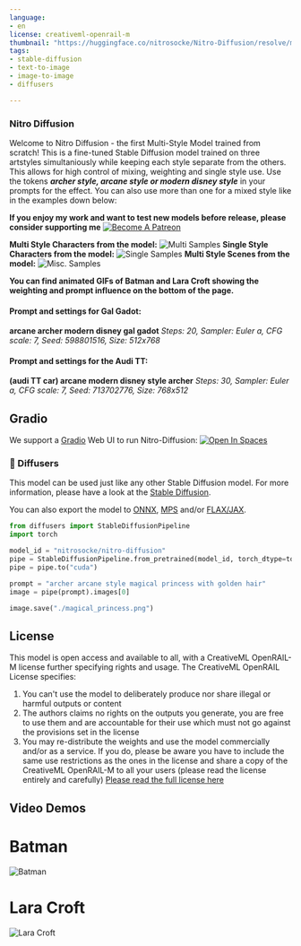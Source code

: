 ```yaml
---
language:
- en
license: creativeml-openrail-m
thumbnail: "https://huggingface.co/nitrosocke/Nitro-Diffusion/resolve/main/nitro-diff-samples-02.jpg"
tags:
- stable-diffusion
- text-to-image
- image-to-image
- diffusers

---
```

### Nitro Diffusion

Welcome to Nitro Diffusion - the first Multi-Style Model trained from scratch! This is a fine-tuned Stable Diffusion model trained on three artstyles simultaniously while keeping each style separate from the others. This allows for high control of mixing, weighting and single style use.
Use the tokens **_archer style, arcane style or modern disney style_** in your prompts for the effect. You can also use more than one for a mixed style like in the examples down below:

**If you enjoy my work and want to test new models before release, please consider supporting me**
[![Become A Patreon](https://badgen.net/badge/become/a%20patron/F96854)](https://patreon.com/user?u=79196446)

**Multi Style Characters from the model:**
![Multi Samples](https://huggingface.co/nitrosocke/Nitro-Diffusion/resolve/main/nitro-diff-samples-02.jpg)
**Single Style Characters from the model:**
![Single Samples](https://huggingface.co/nitrosocke/Nitro-Diffusion/resolve/main/nitro-diff-samples-01.jpg)
**Multi Style Scenes from the model:**
![Misc. Samples](https://huggingface.co/nitrosocke/Nitro-Diffusion/resolve/main/nitro-diff-samples-03.jpg)

**You can find animated GIFs of Batman and Lara Croft showing the weighting and prompt influence on the bottom of the page.**

#### Prompt and settings for Gal Gadot:
**arcane archer modern disney gal gadot**
_Steps: 20, Sampler: Euler a, CFG scale: 7, Seed: 598801516, Size: 512x768_

#### Prompt and settings for the Audi TT:
**(audi TT car) arcane modern disney style archer**
_Steps: 30, Sampler: Euler a, CFG scale: 7, Seed: 713702776, Size: 768x512_


## Gradio

We support a [Gradio](https://github.com/gradio-app/gradio) Web UI to run Nitro-Diffusion:
[![Open In Spaces](https://camo.githubusercontent.com/00380c35e60d6b04be65d3d94a58332be5cc93779f630bcdfc18ab9a3a7d3388/68747470733a2f2f696d672e736869656c64732e696f2f62616467652f25463025394625413425393725323048756767696e67253230466163652d5370616365732d626c7565)](https://huggingface.co/spaces/nitrosocke/Nitro-Diffusion-Demo)


### 🧨 Diffusers

This model can be used just like any other Stable Diffusion model. For more information,
please have a look at the [Stable Diffusion](https://huggingface.co/docs/diffusers/api/pipelines/stable_diffusion).

You can also export the model to [ONNX](https://huggingface.co/docs/diffusers/optimization/onnx), [MPS](https://huggingface.co/docs/diffusers/optimization/mps) and/or [FLAX/JAX]().

```python
from diffusers import StableDiffusionPipeline
import torch

model_id = "nitrosocke/nitro-diffusion"
pipe = StableDiffusionPipeline.from_pretrained(model_id, torch_dtype=torch.float16)
pipe = pipe.to("cuda")

prompt = "archer arcane style magical princess with golden hair"
image = pipe(prompt).images[0]

image.save("./magical_princess.png")
```


## License

This model is open access and available to all, with a CreativeML OpenRAIL-M license further specifying rights and usage.
The CreativeML OpenRAIL License specifies: 

1. You can't use the model to deliberately produce nor share illegal or harmful outputs or content 
2. The authors claims no rights on the outputs you generate, you are free to use them and are accountable for their use which must not go against the provisions set in the license
3. You may re-distribute the weights and use the model commercially and/or as a service. If you do, please be aware you have to include the same use restrictions as the ones in the license and share a copy of the CreativeML OpenRAIL-M to all your users (please read the license entirely and carefully)
[Please read the full license here](https://huggingface.co/spaces/CompVis/stable-diffusion-license)


## Video Demos
# Batman
![Batman](https://huggingface.co/nitrosocke/Nitro-Diffusion/resolve/main/batman-demo-01.gif)
# Lara Croft
![Lara Croft](https://huggingface.co/nitrosocke/Nitro-Diffusion/resolve/main/laracroft-demo-01.gif)